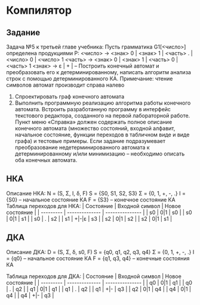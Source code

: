 # Компилятор
## Задание 
Задача №5 к третьей главе учебника:
Пусть грамматика G1[<число>] определена продукциями P:
<число> → <знак> 0 | <знак> 1 | <часть> . | <число> 0 | <число> 1
<часть> → <знак> 0 | <знак> 1 | <часть> 0 | <часть> 1
<знак> → ε | + | –
Построить конечный автомат и преобразовать его к детерминированному, написать алгоритм анализа строк с помощью детерминированного КА.
Примечание: чтение символов автомат производит справа налево

1)	Спроектировать граф конечного автомата
2)	Выполнить программную реализацию алгоритма работы конечного автомата.
Встроить разработанную программу в интерфейс текстового редактора, созданного на первой лабораторной работе.
Пункт меню «Справка» должен содержать полное описание конечного автомата (множество состояний, входной алфавит, начальное состояние, функции переходов в табличном виде и виде графа) и тестовые примеры.
Если задание подразумевает преобразование недетерминированного автомата к детерминированному и/или минимизацию – необходимо описать оба конечных автомата.
## НКА
Описание НКА:
N = (S, Σ, I, δ, F)
S = {S0, S1, S2, S3}
Σ = {0, 1, +, -, .}
I = {S0} – начальное состояние КА
F = {S3} – конечное состояние КА
Таблица переходов для НКА:
| Состояние | Входной символ | Новое состояние |
| --------- | -------------- | --------------- |
| s0 | 0\|1 | s0 |
| s0 | 0\|1 | s1 |
| s0 | . | s2 |
| s1 | +\|-\|ε | s3 |
| s2 | 0\|1 | s2 | 
| s2 | 0\|1 | s1 |

## ДКА
Описание ДКА:
D = (S, Σ, δ, s0, F)
S = {q0, q1, q2, q3, q4}
Σ = {0, 1, +, -, .}
I = {q0} – начальное состояние КА
F = {q1, q3, q4} – конечные состояния КА

Таблица переходов для ДКА:
| Состояние | Входной символ | Новое состояние |
| --------- | -------------- | --------------- |
| q0 | 0\|1 | q1 |
| q0 | . | q2 |
| q1 | 0\|1 | q1 |
| q1 | . | q2 |
| q1 | +\|- | q3 | 
| q2 | 0\|1 | q4 |
| q4 | 0\|1 | q4 |
| q4 | +\|- | q3 | 